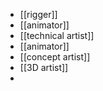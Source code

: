 
- [[rigger]]
- [[animator]]
- [[technical artist]]
- [[animator]]
- [[concept artist]]
- [[3D artist]]
- 